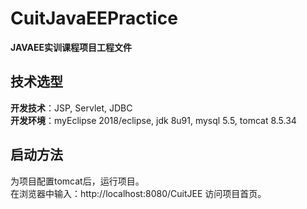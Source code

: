 # CuitJavaEEPractice
**JAVAEE实训课程项目工程文件**

## 技术选型
**开发技术**：JSP, Servlet, JDBC  
**开发环境**：myEclipse 2018/eclipse, jdk 8u91, mysql 5.5, tomcat 8.5.34

## 启动方法
  为项目配置tomcat后，运行项目。  
  在浏览器中输入：http://localhost:8080/CuitJEE 访问项目首页。
